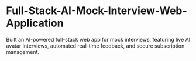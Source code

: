 # Full-Stack-AI-Mock-Interview-Web-Application
Built an AI-powered full-stack web app for mock interviews, featuring live AI avatar interviews, automated real-time feedback, and secure subscription management.
